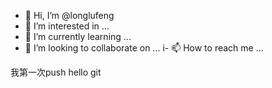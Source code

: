 - 👋 Hi, I’m @longlufeng
- 👀 I’m interested in ...
- 🌱 I’m currently learning ...
- 💞️ I’m looking to collaborate on ...
i- 📫 How to reach me ...

<!---
longlufeng/longlufeng is a ✨ special ✨ repository because its `README.md` (this file) appears on your GitHub profile.
You can click the Preview link to take a look at your changes.
--->


我第一次push
hello git
